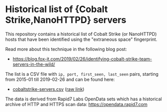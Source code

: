 # Historical list of {Cobalt Strike,NanoHTTPD} servers

This repository contains a historical list of Cobalt Strike (or NanoHTTPD) hosts that have been identified using the "extraneous space" fingerprint.

Read more about this technique in the following blog post:

 * https://blog.fox-it.com/2019/02/26/identifying-cobalt-strike-team-servers-in-the-wild/

The list is a CSV file with `ip, port, first_seen, last_seen` pairs, starting from 2015-01 till 2019-02-26 and can be found here:

 * [cobaltstrike-servers.csv](cobaltstrike-servers.csv) ([raw link](https://raw.githubusercontent.com/fox-it/cobaltstrike-extraneous-space/master/cobaltstrike-servers.csv))

The data is derived from Rapid7 Labs OpenData sets which has a historical archive of HTTP and HTTPS scan data: https://opendata.rapid7.com
